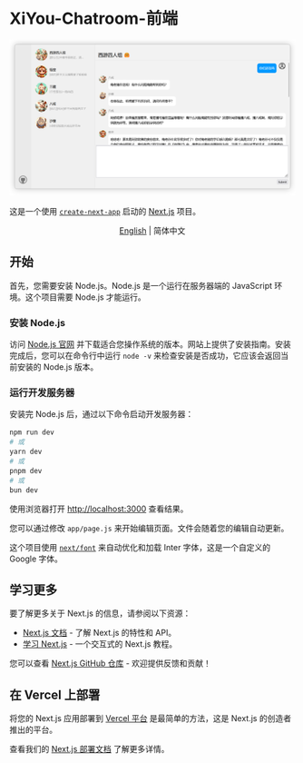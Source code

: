 # XiYou-Chatroom-前端

![封面](assets/cover.png)

这是一个使用 [`create-next-app`](https://github.com/vercel/next.js/tree/canary/packages/create-next-app) 启动的 [Next.js](https://nextjs.org/) 项目。

<div align="center">

[English](README.md) | 简体中文

</div>

## 开始

首先，您需要安装 Node.js。Node.js 是一个运行在服务器端的 JavaScript 环境。这个项目需要 Node.js 才能运行。

### 安装 Node.js

访问 [Node.js 官网](https://nodejs.org/) 并下载适合您操作系统的版本。网站上提供了安装指南。安装完成后，您可以在命令行中运行 `node -v` 来检查安装是否成功，它应该会返回当前安装的 Node.js 版本。

### 运行开发服务器

安装完 Node.js 后，通过以下命令启动开发服务器：

```bash
npm run dev
# 或
yarn dev
# 或
pnpm dev
# 或
bun dev
```

使用浏览器打开 [http://localhost:3000](http://localhost:3000) 查看结果。

您可以通过修改 `app/page.js` 来开始编辑页面。文件会随着您的编辑自动更新。

这个项目使用 [`next/font`](https://nextjs.org/docs/basic-features/font-optimization) 来自动优化和加载 Inter 字体，这是一个自定义的 Google 字体。

## 学习更多

要了解更多关于 Next.js 的信息，请参阅以下资源：

- [Next.js 文档](https://nextjs.org/docs) - 了解 Next.js 的特性和 API。
- [学习 Next.js](https://nextjs.org/learn) - 一个交互式的 Next.js 教程。

您可以查看 [Next.js GitHub 仓库](https://github.com/vercel/next.js/) - 欢迎提供反馈和贡献！

## 在 Vercel 上部署

将您的 Next.js 应用部署到 [Vercel 平台](https://vercel.com/new?utm_medium=default-template&filter=next.js&utm_source=create-next-app&utm_campaign=create-next-app-readme) 是最简单的方法，这是 Next.js 的创造者推出的平台。

查看我们的 [Next.js 部署文档](https://nextjs.org/docs/deployment) 了解更多详情。
